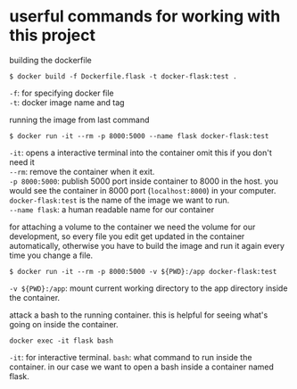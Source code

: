 # userful commands for working with this project


building the dockerfile

```shell
$ docker build -f Dockerfile.flask -t docker-flask:test .
```

`-f`: for specifying docker file  
`-t`: docker image name and tag

running the image from last command

```shell
$ docker run -it --rm -p 8000:5000 --name flask docker-flask:test
```

`-it`: opens a interactive terminal into the container omit this if you
don't need it  
`--rm`: remove the container when it exit.  
`-p 8000:5000`: publish 5000 port inside container to 8000 in the host.
you would see the container in 8000 port (`localhost:8000`) in your computer.  
`docker-flask:test` is the name of the image we want to run.  
`--name flask`: a human readable name for our container

for attaching a volume to the container
we need the volume for our development, so every file you edit get updated
in the container automatically, otherwise you have to build the image and run it again
every time you change a file.

```shell
$ docker run -it --rm -p 8000:5000 -v ${PWD}:/app docker-flask:test
```

`-v ${PWD}:/app`: mount current working directory to the app directory inside the container.  


attack a bash to the running container. this is helpful for seeing what's going on inside the container.

```shell
docker exec -it flask bash
```

`-it`: for interactive terminal.
`bash`: what command to run inside the container. in our case we want to open a
bash inside a container named flask.